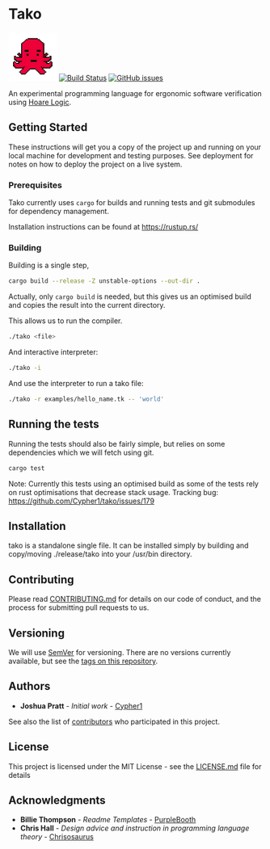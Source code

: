 # Tako

[![Cherry](docs/assets/tako.png)](https://takolang.dev)
[![Build Status](https://github.com/Cypher1/tako/workflows/Rust/badge.svg)](https://github.com/Cypher1/tako/actions)
[![GitHub issues](https://img.shields.io/github/issues/Cypher1/tako.svg)](https://github.com/Cypher1/tako/issues)

An experimental programming language for ergonomic software verification using [Hoare Logic](https://en.wikipedia.org/wiki/Hoare_logic).


## Getting Started

These instructions will get you a copy of the project up and running on your local machine for development and testing purposes. See deployment for notes on how to deploy the project on a live system.

### Prerequisites

Tako currently uses `cargo` for builds and running tests and git submodules for dependency management.

Installation instructions can be found at <https://rustup.rs/>

### Building

Building is a single step,

```bash
cargo build --release -Z unstable-options --out-dir .
```

Actually, only `cargo build` is needed, but this gives us an optimised build and copies the result into the current directory. 

This allows us to run the compiler.

```bash
./tako <file>
```

And interactive interpreter:

```bash
./tako -i
```

And use the interpreter to run a tako file:

```bash
./tako -r examples/hello_name.tk -- 'world'
```

## Running the tests

Running the tests should also be fairly simple, but relies on some dependencies which we will fetch using git.

```bash
cargo test
```

Note: Currently this tests using an optimised build as some of the tests rely on rust optimisations that decrease stack usage. Tracking bug: <https://github.com/Cypher1/tako/issues/179>

## Installation

tako is a standalone single file. It can be installed simply by building and copy/moving ./release/tako into your /usr/bin directory.

## Contributing

Please read [CONTRIBUTING.md](CONTRIBUTING.md) for details on our code of conduct, and the process for submitting pull requests to us.

## Versioning

We will use [SemVer](http://semver.org/) for versioning. There are no versions currently available, but see the [tags on this repository](https://github.com/Cypher1/tako/tags).

## Authors

* **Joshua Pratt** - *Initial work* - [Cypher1](https://github.com/Cypher1)

See also the list of [contributors](https://github.com/your/project/contributors) who participated in this project.

## License

This project is licensed under the MIT License - see the [LICENSE.md](LICENSE.md) file for details

## Acknowledgments

* **Billie Thompson** - *Readme Templates* - [PurpleBooth](https://github.com/PurpleBooth)
* **Chris Hall** - *Design advice and instruction in programming language theory* - [Chrisosaurus](https://github.com/chrisosaurus)
